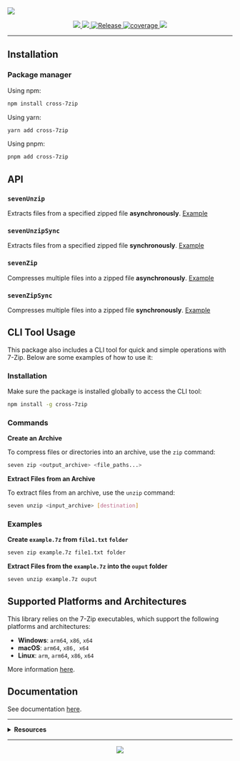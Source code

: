 <img src="https://repository-images.githubusercontent.com/919105664/7efca389-6d8f-412f-853e-afffe36d42a8">
<p align="center">
  <a href="https://npmjs.com/package/cross-7zip/" target="_blank">
    <img src="https://img.shields.io/npm/v/cross-7zip.svg" />
  </a>

  <a href="https://github.com/rdarida/cross-7zip" target="_blank">
    <img src="https://img.shields.io/badge/-repository-222222?style=flat&logo=github" />
  </a>

  <a href="https://github.com/rdarida/cross-7zip/actions/workflows/release.yml" target="_blank" alt="GitHub Actions">
    <img src="https://github.com/rdarida/cross-7zip/actions/workflows/release.yml/badge.svg" alt="Release" />
  </a>

  <a href="https://sonarcloud.io/dashboard?id=rdarida_cross-7zip" target="_blank" alt="SonarCloud">
    <img src="https://sonarcloud.io/api/project_badges/measure?project=rdarida_cross-7zip&metric=coverage" alt="coverage" />
  </a>

  <img src="https://img.shields.io/librariesio/release/npm/cross-7zip" />
</p>
<hr>

## Installation

### Package manager

Using npm:
```bash
npm install cross-7zip
```

Using yarn:
```bash
yarn add cross-7zip
```

Using pnpm:
```bash
pnpm add cross-7zip
```

## API

### `sevenUnzip`
Extracts files from a specified zipped file **asynchronously**.
[Example](https://rdarida.github.io/cross-7zip/functions/sevenUnzip.html#example)

### `sevenUnzipSync`
Extracts files from a specified zipped file **synchronously**.
[Example](https://rdarida.github.io/cross-7zip/functions/sevenUnzipSync.html#example)

### `sevenZip`
Compresses multiple files into a zipped file **asynchronously**.
[Example](https://rdarida.github.io/cross-7zip/functions/sevenZip.html#example)

### `sevenZipSync`
Compresses multiple files into a zipped file **synchronously**.
[Example](https://rdarida.github.io/cross-7zip/functions/sevenZipSync.html#example)

## CLI Tool Usage

This package also includes a CLI tool for quick and simple operations with 7-Zip.
Below are some examples of how to use it:

### Installation

Make sure the package is installed globally to access the CLI tool:

```bash
npm install -g cross-7zip
```

### Commands

**Create an Archive**

To compress files or directories into an archive, use the `zip` command:

```bash
seven zip <output_archive> <file_paths...>
```

**Extract Files from an Archive**

To extract files from an archive, use the `unzip` command:

```bash
seven unzip <input_archive> [destination]
```

### Examples

**Create `example.7z` from `file1.txt` `folder`**

```bash
seven zip example.7z file1.txt folder
```

**Extract Files from the `example.7z` into the `ouput` folder**

```bash
seven unzip example.7z ouput
```

## Supported Platforms and Architectures

This library relies on the 7-Zip executables, which support the following
platforms and architectures:

- **Windows**: `arm64`, `x86`, `x64`
- **macOS**: `arm64`, `x86, x64`
- **Linux**: `arm`, `arm64`, `x86`, `x64`

More information [here](https://github.com/rdarida/cross-7zip/blob/main/7zip/README.md).

## Documentation

See documentation [here](https://rdarida.github.io/cross-7zip/).

<hr>

<details>
  <summary>
    <strong>Resources<strong>
  </summary>

- [7-Zip](https://www.7-zip.org/)
- [execFileSync](https://nodejs.org/api/child_process.html#child_process_child_process_execfilesync_file_args_options)
- **Windows**
  * [Compress-Archive](https://learn.microsoft.com/en-us/powershell/module/microsoft.powershell.archive/compress-archive?view=powershell-7.4&viewFallbackFrom=powershell-7.1)
  * [Expand-Archive](https://learn.microsoft.com/en-us/powershell/module/microsoft.powershell.archive/expand-archive?view=powershell-7.4&viewFallbackFrom=powershell-7.1)
- **Unix**
  * [zip](https://linux.die.net/man/1/zip)
  * [unzip](https://linux.die.net/man/1/unzip)
</details>
<hr>

<p align="center">
  <a href="LICENSE" target="_blank">
    <img src="https://img.shields.io/badge/license-MIT-green" />
  </a>
</p>
